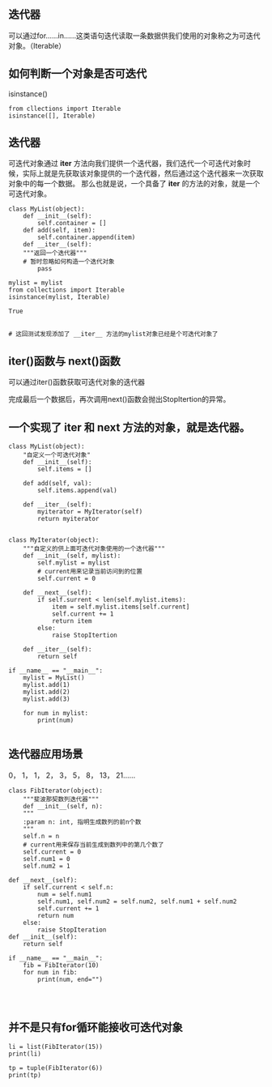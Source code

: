 ## 迭代器
可以通过for……in……这类语句迭代读取一条数据供我们使用的对象称之为可迭代对象。（Iterable）

## 如何判断一个对象是否可迭代
isinstance()
```
from cllections import Iterable
isinstance([], Iterable)

```

## 迭代器
可迭代对象通过 __iter__ 方法向我们提供一个迭代器，我们迭代一个可迭代对象时候，实际上就是先获取该对象提供的一个迭代器，然后通过这个迭代器来一次获取对象中的每一个数据。
那么也就是说，一个具备了 __iter__ 的方法的对象，就是一个可迭代对象。

```
class MyList(object):
    def __init__(self):
        self.container = []
    def add(self, item):
        self.container.append(item)
    def __iter__(self):
    """返回一个迭代器"""
    # 暂时忽略如何构造一个迭代对象
        pass

mylist = mylist
from collections import Iterable
isinstance(mylist, Iterable)

True


# 这回测试发现添加了 __iter__ 方法的mylist对象已经是个可迭代对象了
```

## iter()函数与 next()函数
可以通过iter()函数获取可迭代对象的迭代器

完成最后一个数据后，再次调用next()函数会抛出StopItertion的异常。

## 一个实现了 __iter__ 和 __next__ 方法的对象，就是迭代器。

```
class MyList(object):
    "自定义一个可迭代对象"
    def __init__(self):
        self.items = []

    def add(self, val):
        self.items.append(val)

    def __iter__(self):
        myiterator = MyIterator(self)
        return myiterator


class MyIterator(object):
    """自定义的供上面可迭代对象使用的一个迭代器"""
    def __init__(self, mylist):
        self.mylist = mylist
        # current用来记录当前访问到的位置
        self.current = 0

    def __next__(self):
        if self.surrent < len(self.mylist.items):
            item = self.mylist.items[self.current]
            self.current += 1
            return item
        else:
            raise StopItertion

    def __iter__(self):
        return self

if __name__ == "__main__":
    mylist = MyList()
    mylist.add(1)
    mylist.add(2)
    mylist.add(3)

    for num in mylist:
        print(num)


```


## 迭代器应用场景
0， 1， 1， 2， 3， 5， 8， 13， 21……

```
class FibIterator(object):
    """斐波那契数列迭代器"""
    def __init__(self, n):
    """
    :param n: int, 指明生成数列的前n个数
    """
    self.n = n
    # current用来保存当前生成到数列中的第几个数了
    self.current = 0
    self.num1 = 0
    self.num2 = 1

def __next__(self):
    if self.current < self.n:
        num = self.num1
        self.num1, self.num2 = self.num2, self.num1 + self.num2
        self.current += 1
        return num
    else:
        raise StopIteration
def __init__(self):
    return self

if __name__ == "__main__":
    fib = FibIterator(10)
    for num in fib:
        print(num, end="")




```

## 并不是只有for循环能接收可迭代对象
```
li = list(FibIterator(15))
print(li)

tp = tuple(FibIterator(6))
print(tp)

```
